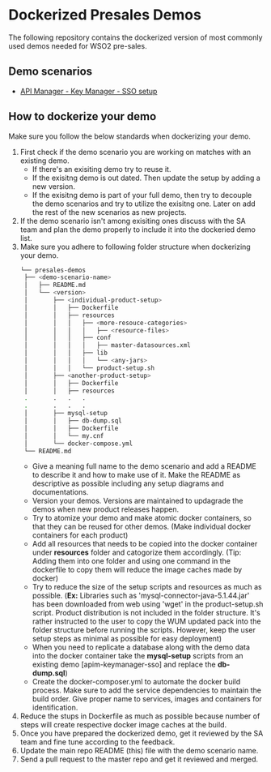 # Dockerized Presales Demos
The following repository contains the dockerized version of most commonly used demos needed for WSO2 pre-sales. 
## Demo scenarios
* [API Manager - Key Manager - SSO setup](apim-keymanager-sso)

## How to dockerize your demo
Make sure you follow the below standards when dockerizing your demo.
1. First check if the demo scenario you are working on matches with an existing demo.
   * If there's an exisiting demo try to reuse it. 
   * If the exisitng demo is out dated. Then update the setup by adding a new version.
   * If the exisitng demo is part of your full demo, then try to decouple the demo scenarios and try to utilize the exisitng one. Later on add the rest of the new scenarios as new projects. 
2. If the demo scenario isn't among exisiting ones discuss with the SA team and plan the demo properly to include it into the dockeried demo list. 
3. Make sure you adhere to following folder structure when dockerizing your demo.
   ```sh
   └── presales-demos
    ├── <demo-scenario-name>
    │   ├── README.md
    │   └── <version>
    │       ├── <individual-product-setup>
    │       │   ├── Dockerfile
    │       │   ├── resources
    │       │   │   ├── <more-resouce-categories>
    │       │   │   │   ├── <resource-files>
    │       │   │   ├── conf
    │       │   │   │   ├── master-datasources.xml
    │       │   │   ├── lib
    │       │   │   │   └── <any-jars>
    │       │   │   └── product-setup.sh
    │       ├── <another-product-setup>
    │       │   ├── Dockerfile
    │       │   ├── resources
    .       .   .   .
    .       .   .   .
    │       ├── mysql-setup
    │       │   ├── db-dump.sql
    │       │   ├── Dockerfile
    │       │   └── my.cnf
    │       └── docker-compose.yml
    └── README.md
   ```
   * Give a meaning full name to the demo scenario and add a README to describe it and how to make use of it. Make the README as descriptive as possible including any setup diagrams and documentations. 
   * Version your demos. Versions are maintained to updagrade the demos when new product releases happen.
   * Try to atomize your demo and make atomic docker containers, so that they can be reused for other demos. (Make individual docker containers for each product)
   * Add all resources that needs to be copied into the docker container under **resources** folder and catogorize them accordingly. (Tip: Adding them into one folder and using one command in the dockerfile to copy them will reduce the image caches made by docker)
   * Try to reduce the size of the setup scripts and resources as much as possible. (**Ex:** Libraries such as 'mysql-connector-java-5.1.44.jar' has been downloaded from web using 'wget' in the product-setup.sh script. Product distribution is not included in the folder structure. It's rather instructed to the user to copy the WUM updated pack into the folder structure before running the scripts. However, keep the user setup steps as minimal as possible for easy deployment)
   * When you need to replicate a database along with the demo data into the docker container take the **mysql-setup** scripts from an existing demo [apim-keymanager-sso] and replace the **db-dump.sql**)
   * Create the docker-composer.yml to automate the docker build process. Make sure to add the service dependencies to maintain the build order. Give proper name to services, images and containers for identification. 
4. Reduce the stups in Dockerfile as much as possible because number of steps will create respective docker image caches at the build.
5. Once you have prepared the dockerized demo, get it reviewed by the SA team and fine tune according to the feedback.
6. Update the main repo README (this) file with the demo scenario name.
6. Send a pull request to the master repo and get it reviewed and merged.